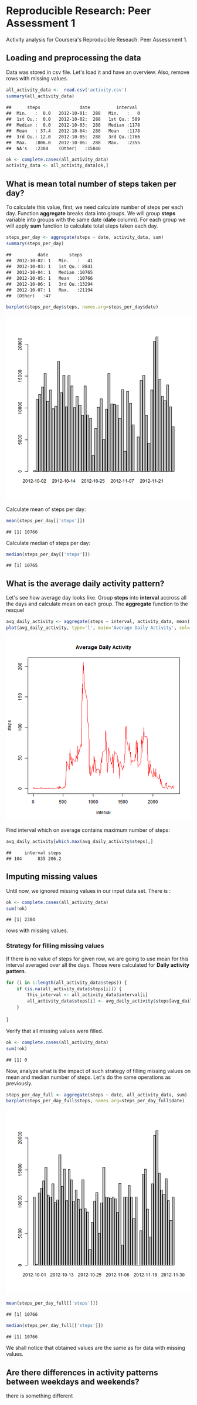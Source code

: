 # Reproducible Research: Peer Assessment 1

Activity analysis for Coursera's Reproducible Reseach: Peer Assessment 1.

## Loading and preprocessing the data
Data was stored in csv file. Let's load it and have an overview.
Also, remove rows with missing values.

```r
all_activity_data <-  read.csv('activity.csv')
summary(all_activity_data)
```

```
##      steps               date          interval   
##  Min.   :  0.0   2012-10-01:  288   Min.   :   0  
##  1st Qu.:  0.0   2012-10-02:  288   1st Qu.: 589  
##  Median :  0.0   2012-10-03:  288   Median :1178  
##  Mean   : 37.4   2012-10-04:  288   Mean   :1178  
##  3rd Qu.: 12.0   2012-10-05:  288   3rd Qu.:1766  
##  Max.   :806.0   2012-10-06:  288   Max.   :2355  
##  NA's   :2304    (Other)   :15840
```

```r
ok <- complete.cases(all_activity_data)
activity_data <- all_activity_data[ok,]
```


## What is mean total number of steps taken per day?
To calculate this value, first, we need calculate number of steps per each day.
Function **aggregate** breaks data into groups.
We will group **steps** variable into groups with the same date (**date** column).
For each group we will apply **sum** function to calculate total steps taken each day.

```r
steps_per_day <- aggregate(steps ~ date, activity_data, sum)
summary(steps_per_day)
```

```
##          date        steps      
##  2012-10-02: 1   Min.   :   41  
##  2012-10-03: 1   1st Qu.: 8841  
##  2012-10-04: 1   Median :10765  
##  2012-10-05: 1   Mean   :10766  
##  2012-10-06: 1   3rd Qu.:13294  
##  2012-10-07: 1   Max.   :21194  
##  (Other)   :47
```

```r
barplot(steps_per_day$steps, names.arg=steps_per_day$date)
```

![plot of chunk unnamed-chunk-2](figure/unnamed-chunk-2.png) 

Calculate mean of steps per day:

```r
mean(steps_per_day[['steps']])
```

```
## [1] 10766
```
Calculate median of steps per day:

```r
median(steps_per_day[['steps']])
```

```
## [1] 10765
```

## What is the average daily activity pattern?
Let's see how average day looks like. Group **steps** into **interval** accross 
all the days and calculate mean on each group. The **aggregate** function to the resque!

```r
avg_daily_activity <- aggregate(steps ~ interval, activity_data, mean)
plot(avg_daily_activity, type='l', main='Average Daily Activity', col='red')
```

![plot of chunk unnamed-chunk-5](figure/unnamed-chunk-5.png) 

Find interval which on average contains maximum number of steps:

```r
avg_daily_activity[which.max(avg_daily_activity$steps),]
```

```
##     interval steps
## 104      835 206.2
```

## Imputing missing values
Until now, we ignored missing values in our input data set.
There is :

```r
ok <- complete.cases(all_activity_data)
sum(!ok)
```

```
## [1] 2304
```
rows with missing values.


### Strategy for filling missing values
If there is no value of steps for given row, we are going to use
mean for this interval averaged over all the days. Those were calculated for **Daily activity pattern**.

```r
for (i in 1:length(all_activity_data$steps)) {
    if (is.na(all_activity_data$steps[i])) { 
        this_interval <- all_activity_data$interval[i]
        all_activity_data$steps[i] <- avg_daily_activity$steps[avg_daily_activity$interval == this_interval] #use interval mean 
    }
    
}
```

Verify that all missing values were filled.

```r
ok <- complete.cases(all_activity_data)
sum(!ok)
```

```
## [1] 0
```

Now, analyze what is the impact of such strategy of filling missing values on mean and median
number of steps. Let's do the same operations as previously.

```r
steps_per_day_full <- aggregate(steps ~ date, all_activity_data, sum)
barplot(steps_per_day_full$steps, names.arg=steps_per_day_full$date)
```

![plot of chunk unnamed-chunk-10](figure/unnamed-chunk-10.png) 

```r
mean(steps_per_day_full[['steps']])
```

```
## [1] 10766
```

```r
median(steps_per_day_full[['steps']])
```

```
## [1] 10766
```
We shall notice that obtained values are the same as for data with missing values.

## Are there differences in activity patterns between weekdays and weekends?
there is something different
